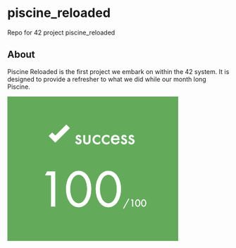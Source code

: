 # piscine_reloaded
Repo for 42 project piscine_reloaded

## About
Piscine Reloaded is the first project we embark on within the 42 system. It is designed to provide a refresher to what we did while our month long Piscine.

![](<pr_grade.png>)
